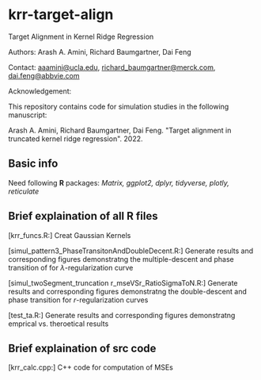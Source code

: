 # krr-target-align
Target Alignment in Kernel Ridge Regression


Authors:
Arash A. Amini, Richard Baumgartner, Dai Feng

Contact: aaamini@ucla.edu, richard_baumgartner@merck.com, dai.feng@abbvie.com

Acknowledgement:

This repository contains code for simulation studies in the following manuscript:

Arash A. Amini, Richard Baumgartner, Dai Feng. "Target alignment in truncated kernel ridge regression". 2022.

## Basic info
Need following **R** packages: *Matrix, ggplot2, dplyr, tidyverse, plotly, reticulate*

## Brief explaination of all R files

[krr_funcs.R:] Creat Gaussian Kernels

[simul_pattern3_PhaseTransitonAndDoubleDecent.R:] Generate results and corresponding figures demonstratng the multiple-descent and phase transition of for $\lambda$-regularization curve

[simul_twoSegment_truncation r_mseVSr_RatioSigmaToN.R:] Generate results and corresponding figures demonstratng the double-descent and phase transition for $r$-regularization curves

[test_ta.R:] Generate results and corresponding figures demonstratng emprical vs. theroetical results

## Brief explaination of src code
[krr_calc.cpp:] C++ code for computation of MSEs

